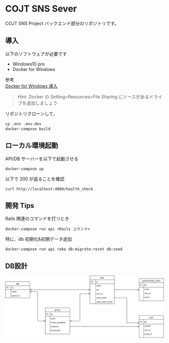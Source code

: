 # COJT SNS Sever

COJT SNS Project バックエンド部分のリポジトリです。

## 導入

以下のソフトウェアが必要です

- Windows10 pro
- Docker for Windows

参考  
[Docker for Windows 導入](https://qiita.com/fkooo/items/d2fddef9091b906675ca)

> Hint: Docker の Setting>Resources>File Sharing にソースがあるドライブを追加しましょう

リポジトリクローンして、

```
cp .env .env.dev
docker-compose build
```

## ローカル環境起動

API/DB サーバーを以下で起動させる

```
docker-compose up
```

以下で 200 が返ることを確認

```
curl http://localhost:4000/health_check
```

## 開発 Tips

Rails 関連のコマンドを打つとき

```
docker-compose run api <Rails コマンド>
```

特に、db 初期化&初期データ追加

```
docker-compose run api rake db:migrate:reset db:seed
```

## DB設計

![DB](docs/db.png)